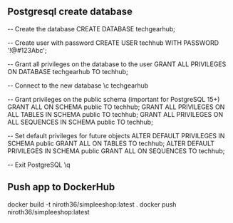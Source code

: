 ## Postgresql create database
-- Create the database
CREATE DATABASE techgearhub;

-- Create user with password
CREATE USER techhub WITH PASSWORD '!@#123Abc';

-- Grant all privileges on the database to the user
GRANT ALL PRIVILEGES ON DATABASE techgearhub TO techhub;

-- Connect to the new database
\c techgearhub

-- Grant privileges on the public schema (important for PostgreSQL 15+)
GRANT ALL ON SCHEMA public TO techhub;
GRANT ALL PRIVILEGES ON ALL TABLES IN SCHEMA public TO techhub;
GRANT ALL PRIVILEGES ON ALL SEQUENCES IN SCHEMA public TO techhub;

-- Set default privileges for future objects
ALTER DEFAULT PRIVILEGES IN SCHEMA public GRANT ALL ON TABLES TO techhub;
ALTER DEFAULT PRIVILEGES IN SCHEMA public GRANT ALL ON SEQUENCES TO techhub;

-- Exit PostgreSQL
\q


## Push app to DockerHub
docker build -t niroth36/simpleeshop:latest .
docker push niroth36/simpleeshop:latest
